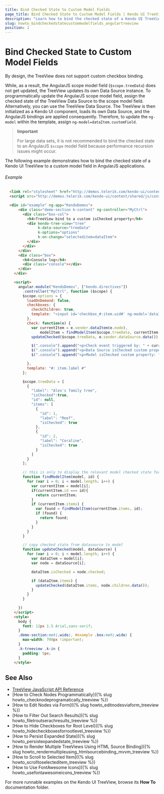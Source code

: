 ```yaml
---
title: Bind Checked State to Custom Model Fields
page_title: Bind Checked State to Custom Model Fields | Kendo UI TreeView
description: "Learn how to bind the checked state of a Kendo UI TreeView to a custom model field in AngularJS applications."
slug: howto_bindcheckedstatecustommodelfields_angulartreeview
position: 1
---
```


# Bind Checked State to Custom Model Fields

By design, the TreeView does not support custom checkbox binding.

While, as a result, the AngularJS scope model field (`$scope.treeData`) does not get updated, the TreeView updates its own Data Source instance. To programmatically update the AngularJS scope model field, assign the checked state of the TreeView Data Source to the scope model field. Alternatively, you can use the TreeView Data Source. The TreeView is then initialized as a Kendo UI component, loads its own Data Source, and the AngularJS bindings are applied consequently. Therefore, to update the `ng-model` within the template, assign `ng-model=dataItem.customField`.

> **Important**
>
> For large data sets, it is not recommended to bind the checked state to an AngularJS `$scope` model field because performance recursion issues might occur.

The following example demonstrates how to bind the checked state of a Kendo UI TreeView to a custom model field in AngularJS applications.

###### Example

```html
  <link rel="stylesheet" href="http://demos.telerik.com/kendo-ui/content/shared/styles/examples-offline.css">
  <script src="http://demos.telerik.com/kendo-ui/content/shared/js/console.js"></script>

  <div id="example" ng-app="KendoDemos">
      <div class="demo-section k-content" ng-controller="MyCtrl">
        <div class="box-col">
          <h4>TreeView bind to a custom isChecked property</h4>
          <div kendo-tree-view="tree"
               k-data-source="treeData"
               k-options="options"
               k-on-change="selecteditem=dataItem">
          </div>
        </div>
      </div>
      <div class="box">
        <h4>Console log</h4>
        <div class="console"></div>
      </div>
    </div>

    <script>
      angular.module("KendoDemos", ["kendo.directives"])
        .controller("MyCtrl", function ($scope) {
        $scope.options = {
          loadOnDemand: false,
          checkboxes: {
            checkChildren: true,
            template: "<input id='checkbox_#:item.uid#' ng-model='dataItem.isChecked' type='checkbox' class='k-checkbox'/><label for='checkbox_#:item.uid#' class='k-checkbox-label'></label>"
          },
          check: function(e) {
            var currentItem = e.sender.dataItem(e.node),
                modelItem = findModelItem($scope.treeData, currentItem.id);
            updateChecked($scope.treeData, e.sender.dataSource.data());

            $(".console").append("<p>Check event triggered by: " + currentItem.label + "</p>");
            $(".console").append("<p>Data Source isChecked custom property: " + currentItem.isChecked + "</p>");
            $(".console").append("<p>Model isChecked custom property: " + modelItem.isChecked + "</p>");

          },
          template: "#: item.label #"
        };

        $scope.treeData = [
          {
            "label": "Alex's family tree",
            "isChecked":true,
            "id": null,
            "items": [
              {
                "id": 1,
                "label": "Reef",
                "isChecked": true
              },
              {
                "id": 2,
                "label": "Coraline",
                "isChecked": true
              }
            ]
          }
        ];

        // this is only to display the relevant model checked state for the demo
        function findModelItem(model, id) {
          for (var i = 0; i < model.length; i++) {
            var currentItem = model[i];
            if(currentItem.id === id){
              return currentItem;
            }
            if (currentItem.items) {
              var found = findModelItem(currentItem.items, id);
              if (found) {
                return found;
              }
            }
          }
        }

        // copy checked state from datasource to model
        function updateChecked(model, dataSource) {
          for (var i = 0; i < model.length; i++) {
            var dataItem = model[i];
            var node = dataSource[i];

            dataItem.isChecked = node.checked;

            if (dataItem.items) {
              updateChecked(dataItem.items, node.children.data());
            }
          }
        }

      })
    </script>
    <style>
      body {
        font: 12px 1.5 Arial,sans-serif;
      }
      .demo-section:not(.wide), #example .box:not(.wide) {
        max-width: 700px !important;
      }
      .k-treeview .k-in {
        padding: 5px;
      }
    </style>
```

## See Also

* [TreeView JavaScript API Reference](/api/javascript/ui/treeview)
* [How to Check Nodes Programmatically]({% slug howto_checknodeprogramatically_treeview %})
* [How to Edit Nodes via Form]({% slug howto_editnodesviaform_treeview %})
* [How to Filter Out Search Results]({% slug howto_filetroutserachresults_treeview %})
* [How to Hide Checkboxes for Root Level]({% slug howto_hidecheckboxesforrootlevel_treeview %})
* [How to Persist Expanded State]({% slug howto_persistexpandedstate_treeview %})
* [How to Render Multiple TreeViews Using HTML Source Binding]({% slug howto_rendermultipleusing_htmlsourcebinding_mvvm_treeview %})
* [How to Scroll to Selected Item]({% slug howto_scrolltoselecteditem_treeview %})
* [How to Use FontAwesome Icons]({% slug howto_usefontawesomeicons_treeview %})

For more runnable examples on the Kendo UI TreeView, browse its **How To** documentation folder.
